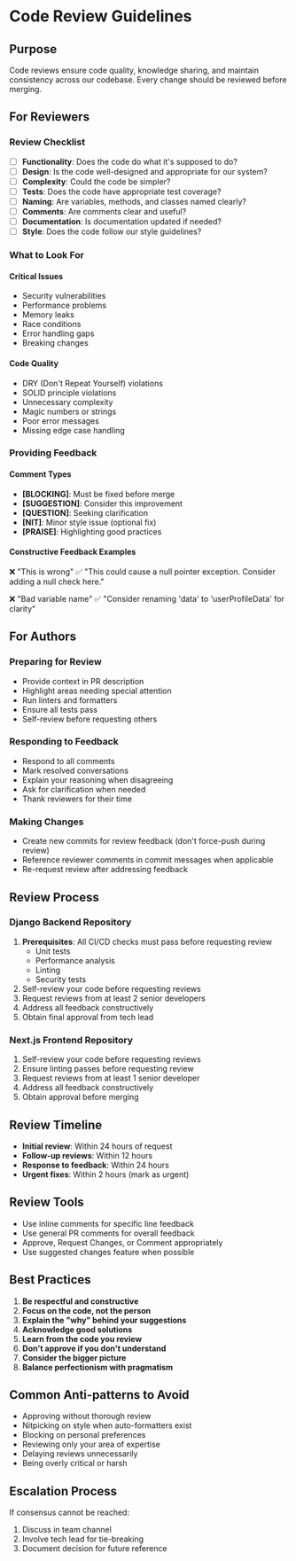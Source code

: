 # Code Review Guidelines

## Purpose
Code reviews ensure code quality, knowledge sharing, and maintain consistency across our codebase. Every change should be reviewed before merging.

## For Reviewers

### Review Checklist
- [ ] **Functionality**: Does the code do what it's supposed to do?
- [ ] **Design**: Is the code well-designed and appropriate for our system?
- [ ] **Complexity**: Could the code be simpler?
- [ ] **Tests**: Does the code have appropriate test coverage?
- [ ] **Naming**: Are variables, methods, and classes named clearly?
- [ ] **Comments**: Are comments clear and useful?
- [ ] **Documentation**: Is documentation updated if needed?
- [ ] **Style**: Does the code follow our style guidelines?

### What to Look For

#### Critical Issues
- Security vulnerabilities
- Performance problems
- Memory leaks
- Race conditions
- Error handling gaps
- Breaking changes

#### Code Quality
- DRY (Don't Repeat Yourself) violations
- SOLID principle violations
- Unnecessary complexity
- Magic numbers or strings
- Poor error messages
- Missing edge case handling

### Providing Feedback

#### Comment Types
- **[BLOCKING]**: Must be fixed before merge
- **[SUGGESTION]**: Consider this improvement
- **[QUESTION]**: Seeking clarification
- **[NIT]**: Minor style issue (optional fix)
- **[PRAISE]**: Highlighting good practices

#### Constructive Feedback Examples
❌ "This is wrong"
✅ "This could cause a null pointer exception. Consider adding a null check here."

❌ "Bad variable name"
✅ "Consider renaming 'data' to 'userProfileData' for clarity"

## For Authors

### Preparing for Review
- Provide context in PR description
- Highlight areas needing special attention
- Run linters and formatters
- Ensure all tests pass
- Self-review before requesting others

### Responding to Feedback
- Respond to all comments
- Mark resolved conversations
- Explain your reasoning when disagreeing
- Ask for clarification when needed
- Thank reviewers for their time

### Making Changes
- Create new commits for review feedback (don't force-push during review)
- Reference reviewer comments in commit messages when applicable
- Re-request review after addressing feedback

## Review Process

### Django Backend Repository
1. **Prerequisites**: All CI/CD checks must pass before requesting review
   - Unit tests
   - Performance analysis
   - Linting
   - Security tests
2. Self-review your code before requesting reviews
3. Request reviews from at least 2 senior developers
4. Address all feedback constructively
5. Obtain final approval from tech lead

### Next.js Frontend Repository
1. Self-review your code before requesting reviews
2. Ensure linting passes before requesting review
3. Request reviews from at least 1 senior developer
4. Address all feedback constructively
5. Obtain approval before merging

## Review Timeline
- **Initial review**: Within 24 hours of request
- **Follow-up reviews**: Within 12 hours
- **Response to feedback**: Within 24 hours
- **Urgent fixes**: Within 2 hours (mark as urgent)

## Review Tools
- Use inline comments for specific line feedback
- Use general PR comments for overall feedback
- Approve, Request Changes, or Comment appropriately
- Use suggested changes feature when possible

## Best Practices
1. **Be respectful and constructive**
2. **Focus on the code, not the person**
3. **Explain the "why" behind your suggestions**
4. **Acknowledge good solutions**
5. **Learn from the code you review**
6. **Don't approve if you don't understand**
7. **Consider the bigger picture**
8. **Balance perfectionism with pragmatism**

## Common Anti-patterns to Avoid
- Approving without thorough review
- Nitpicking on style when auto-formatters exist
- Blocking on personal preferences
- Reviewing only your area of expertise
- Delaying reviews unnecessarily
- Being overly critical or harsh

## Escalation Process
If consensus cannot be reached:
1. Discuss in team channel
2. Involve tech lead for tie-breaking
3. Document decision for future reference